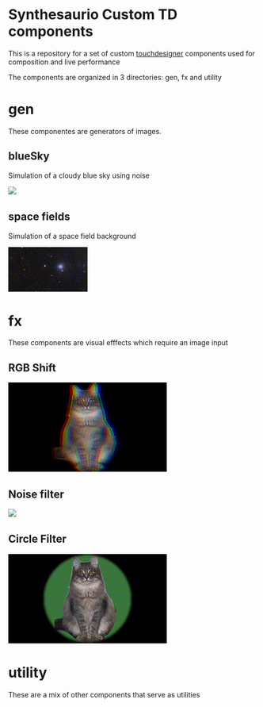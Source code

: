 # Synthesaurio Custom TD components

This is a repository for a set of custom [touchdesigner](https://derivative.ca) components used for composition and live performance

The components are organized in 3 directories: gen, fx and utility

# gen

These componentes are generators of images. 

## blueSky

Simulation of a cloudy blue sky using noise

![](img/blueSky.gif)

## space fields

Simulation of a space field background

![](img/spaceField.gif)

# fx

These components are visual efffects which require an image input

## RGB Shift

![](img/rgbShift.gif)

## Noise filter

![](img/noiseFilter.gif)

## Circle Filter

![](img/circleFilter.gif)


# utility

These are a mix of other components that serve as utilities
